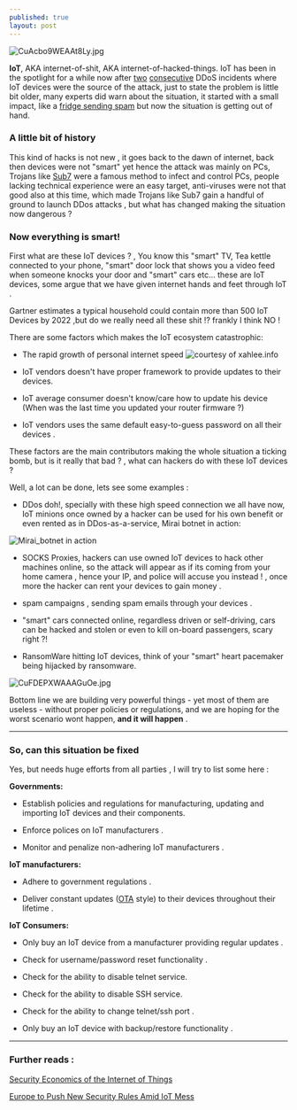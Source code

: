 ```yaml
---
published: true
layout: post
---
```

   ![CuAcbo9WEAAt8Ly.jpg]({{site.baseurl}}/images/CuAcbo9WEAAt8Ly.jpg)

**IoT**, AKA internet-of-shit, AKA internet-of-hacked-things. IoT has been in the spotlight for a while now after [two](https://krebsonsecurity.com/2016/09/krebsonsecurity-hit-with-record-ddos/) [consecutive](https://www.ovh.com/us/news/articles/a2367.the-ddos-that-didnt-break-the-camels-vac) DDoS incidents where IoT devices were the source of the attack, just to state the problem is little bit older, many experts did warn about the situation, it started with a small impact, like a [fridge sending spam](http://www.bbc.com/news/technology-25780908) but now the situation is getting out of hand.

### A little bit of history
This kind of hacks is not new , it goes back to the dawn of internet, back then devices were not "smart" yet hence the attack was mainly on PCs, Trojans like [Sub7](https://en.wikipedia.org/wiki/Sub7) were a famous method to infect and control PCs, people lacking technical experience were an easy target, anti-viruses were not that good also at this time, which made Trojans like Sub7 gain a handful of ground to launch DDos attacks , but what has changed making the situation now dangerous ?


### Now everything is smart!
First what are these IoT devices ? , You know this "smart" TV, Tea kettle connected to your phone, "smart" door lock that shows you a video feed when someone knocks your door and "smart" cars etc... these are IoT devices, some argue that we have given internet hands and feet through IoT .

Gartner estimates a typical household could contain more than 500 IoT Devices by 2022 ,but do we really need all these shit !? frankly I think NO ! 

There are some factors which makes the IoT ecosystem catastrophic:

- The rapid growth of personal internet speed
![courtesy of xahlee.info]({{site.baseurl}}/images/internet_speed_growth.png)

- IoT vendors doesn't have proper framework to provide updates to their devices.

- IoT average consumer doesn't know/care how to update his device (When was the last time you updated your router firmware ?)

- IoT vendors uses the same default easy-to-guess password on all their devices .


These factors are the main contributors making the whole situation a ticking bomb, but is it really that bad ? , what can hackers do with these IoT devices ?

Well, a lot can be done, lets see some examples :

- DDos doh!, specially with these high speed connection we all have now, IoT minions once owned by a hacker can be used for his own benefit or even rented as in DDos-as-a-service, Mirai botnet in action:

![Mirai_botnet in action]({{site.baseurl}}/images/Ct_01peWcAAb5m0.jpg)


- SOCKS Proxies, hackers can use owned IoT devices to hack other machines online, so the attack will appear as if its coming from your home camera , hence your IP, and police will accuse you instead ! , once more the hacker can rent your devices to gain money .

- spam campaigns , sending spam emails through your devices .

- "smart" cars connected online, regardless driven or self-driving, cars can be hacked and stolen or even to kill on-board passengers, scary right ?!

- RansomWare hitting IoT devices, think of your "smart" heart pacemaker being hijacked by ransomware.

![CuFDEPXWAAAGuOe.jpg]({{site.baseurl}}/images/CuFDEPXWAAAGuOe.jpg)


Bottom line we are building very powerful things - yet most of them are useless - without proper policies or regulations, and we are hoping for the worst scenario wont happen, **and it will happen** .

---

### So, can this situation be fixed

Yes, but needs huge efforts from all parties , I will try to list some here :

**Governments:**

- Establish policies and regulations for manufacturing, updating and importing IoT devices and their components.

- Enforce polices on IoT manufacturers .

- Monitor and penalize non-adhering IoT manufacturers .

**IoT manufacturers:**

 - Adhere to government regulations .
 
 - Deliver constant updates ([OTA](https://en.wikipedia.org/wiki/Over-the-air_programming) style) to their devices throughout their lifetime .
 
 
**IoT Consumers:**

 - Only buy an IoT device from a manufacturer providing regular updates .
 
 - Check for username/password reset functionality .
 
 - Check for the ability to disable telnet service.
 
 - Check for the ability to disable SSH service.
 
 - Check for the ability to change telnet/ssh port .
 
 - Only buy an IoT device with backup/restore functionality .
 
 
 ---
 
 
 ### Further reads :
 
 
 [Security Economics of the Internet of Things](https://www.schneier.com/blog/archives/2016/10/security_econom_1.html)
 
 [Europe to Push New Security Rules Amid IoT Mess](https://krebsonsecurity.com/2016/10/europe-to-push-new-security-rules-amid-iot-mess/)
